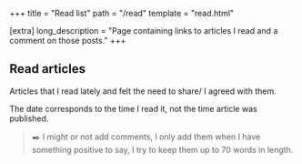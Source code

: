 +++
title = "Read list"
path = "/read"
template = "read.html"

[extra]
long_description = "Page containing links to articles I read and a comment on those posts."
+++

## Read articles

Articles that I read lately and felt the need to share/ I agreed with them.

The date corresponds to the time I read it, not the time article was published.

> ✒️ I might or not add comments, I only add them when I have something positive to say, I try to keep them up to 70 words in length.


